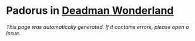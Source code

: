 # Padorus in [Deadman Wonderland](https://myanimelist.net/manga/3986/Deadman_Wonderland)

###### This page was automatically generated. If it contains errors, please open a Issue.
